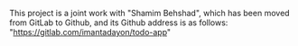 This project is a joint work with "Shamim Behshad", which has been moved from GitLab to Github, and its Github address is as follows:
"https://gitlab.com/imantadayon/todo-app"
